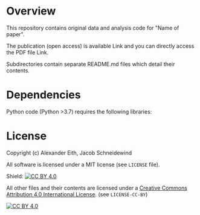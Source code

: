 # Overview

This repository contains original data and analysis code for "Name of paper".

The publication (open access) is available Link and you can directly access the PDF file Link.

Subdirectories contain separate README.md files which detail their contents.

# Dependencies

Python code (Python >3.7) requires the following libraries:  


# License

Copyright (c) Alexander Eith, Jacob Schneidewind

All software is licensed under a MIT license (see `LICENSE` file).

Shield: [![CC BY 4.0][cc-by-shield]][cc-by]

All other files and their contents are licensed under a
[Creative Commons Attribution 4.0 International License][cc-by]. (see `LICENSE-CC-BY`)

[![CC BY 4.0][cc-by-image]][cc-by]

[cc-by]: http://creativecommons.org/licenses/by/4.0/
[cc-by-image]: https://i.creativecommons.org/l/by/4.0/88x31.png
[cc-by-shield]: https://img.shields.io/badge/License-CC%20BY%204.0-lightgrey.svg
